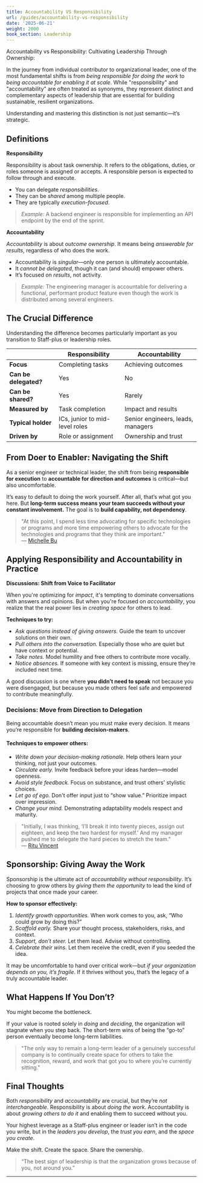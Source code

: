 ```yaml
---
title: Accountability VS Responsibility
url: /guides/accountability-vs-responsibility
date: '2025-06-21'
weight: 2000
book_section: Leadership
---
```


Accountability vs Responsibility: Cultivating Leadership Through Ownership:

In the journey from individual contributor to organizational leader, one of the most fundamental shifts is from *being responsible for doing the work* to *being accountable for enabling it at scale*. While "responsibility" and "accountability" are often treated as synonyms, they represent distinct and complementary aspects of leadership that are essential for building sustainable, resilient organizations.

Understanding and mastering this distinction is not just semantic—it’s strategic.


## Definitions

**Responsibility**

Responsibility is about task ownership. It refers to the obligations, duties, or roles someone is assigned or accepts. A responsible person is expected to follow through and execute.

- You can delegate *responsibilities*.
- They can be *shared* among multiple people.
- They are typically *execution-focused*.

> _Example:_ A backend engineer is responsible for implementing an API endpoint by the end of the sprint.

**Accountability**

*Accountability* is about *outcome ownership*. It means being *answerable for results*, regardless of who does the work.

- Accountability is *singular*—only one person is ultimately accountable.
- It *cannot be delegated*, though it can (and should) empower others.
- It’s focused on *results*, not activity.

> _Example:_ The engineering manager is accountable for delivering a functional, performant product feature even though the work is distributed among several engineers.

## The Crucial Difference

Understanding the difference becomes particularly important as you transition to Staff-plus or leadership roles.

|                       | **Responsibility**                            | **Accountability**                               |
|-----------------------|-----------------------------------------------|--------------------------------------------------|
| **Focus**             | Completing tasks                              | Achieving outcomes                               |
| **Can be delegated?** | Yes                                           | No                                               |
| **Can be shared?**    | Yes                                           | Rarely                                           |
| **Measured by**       | Task completion                               | Impact and results                               |
| **Typical holder**    | ICs, junior to mid-level roles                | Senior engineers, leads, managers                |
| **Driven by**         | Role or assignment                            | Ownership and trust                              |


## From Doer to Enabler: Navigating the Shift

As a senior engineer or technical leader, the shift from being **responsible for execution** to **accountable for direction and outcomes** is critical—but also uncomfortable.

It’s easy to default to doing the work yourself. After all, that’s what got you here. But **long-term success means your team succeeds without your constant involvement.** The goal is to **build capability, not dependency**.

> "At this point, I spend less time advocating for specific technologies or programs and more time empowering others to advocate for the technologies and programs that they think are important."  
> — [Michelle Bu](https://staffeng.com/stories/michelle-bu)


## Applying Responsibility and Accountability in Practice

**Discussions: Shift from Voice to Facilitator**

When you're optimizing for *impact*, it's tempting to dominate conversations with answers and opinions. But when you're focused on *accountability*, you realize that the real power lies in *creating space* for others to lead.

**Techniques to try:**

- *Ask questions instead of giving answers.* Guide the team to uncover solutions on their own.
- *Pull others into the conversation.* Especially those who are quiet but have context or potential.
- *Take notes.* Model humility and free others to contribute more vocally.
- *Notice absences.* If someone with key context is missing, ensure they’re included next time.

A good discussion is one where **you didn’t need to speak** not because you were disengaged, but because you made others feel safe and empowered to contribute meaningfully.



### Decisions: Move from Direction to Delegation

Being accountable doesn’t mean you must make every decision. It means you’re responsible for **building decision-makers**.

#### Techniques to empower others:

- *Write down your decision-making rationale.* Help others learn your thinking, not just your outcomes.
- *Circulate early.* Invite feedback before your ideas harden—model openness.
- *Avoid style feedback.* Focus on substance, and trust others' stylistic choices.
- *Let go of ego.* Don't offer input just to “show value.” Prioritize impact over impression.
- *Change your mind.* Demonstrating adaptability models respect and maturity.

> "Initially, I was thinking, ‘I’ll break it into twenty pieces, assign out eighteen, and keep the two hardest for myself.’ And my manager pushed me to delegate the hard pieces to stretch the team."  
> — [Ritu Vincent](https://staffeng.com/stories/ritu-vincent)


## Sponsorship: Giving Away the Work

Sponsorship is the ultimate act of *accountability without responsibility*. It’s choosing to grow others by *giving them the opportunity* to lead the kind of projects that once made your career.

**How to sponsor effectively:**

1. *Identify growth opportunities.* When work comes to you, ask, “Who could grow by doing this?”
2. *Scaffold early.* Share your thought process, stakeholders, risks, and context.
3. *Support, don’t steer.* Let them lead. Advise without controlling.
4. *Celebrate their wins.* Let them receive the credit, even if you seeded the idea.

It may be uncomfortable to hand over critical work—but *if your organization depends on you, it’s fragile*. If it thrives without you, that’s the legacy of a truly accountable leader.


## What Happens If You Don’t?

You might become the bottleneck.

If your value is rooted solely in *doing* and *deciding*, the organization will stagnate when you step back. The short-term wins of being the “go-to” person eventually become long-term liabilities.

> "The only way to remain a long-term leader of a genuinely successful company is to continually create space for others to take the recognition, reward, and work that got you to where you’re currently sitting."


## Final Thoughts

Both *responsibility* and *accountability* are crucial, but they’re *not interchangeable*. Responsibility is about *doing the work*. Accountability is about *growing others to do it* and enabling them to succeed without you.

Your highest leverage as a Staff-plus engineer or leader isn’t in the code you write, but in the *leaders you develop*, the *trust you earn*, and the *space you create*.

Make the shift. Create the space. Share the ownership.


> “The best sign of leadership is that the organization grows because of you, not around you.”

---
